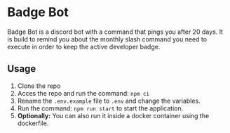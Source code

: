 # Badge Bot

Badge Bot is a discord bot with a command that pings you after 20 days. It is build to remind you about the monthly slash command you need to execute in order to keep the active developer badge.

## Usage
1. Clone the repo
2. Acces the repo and run the command: `npm ci`
3. Rename the `.env.example` file to `.env` and change the variables.
4. Run the command: `npm run start` to start the application.
5. **Optionally:**  You can also run it inside a docker container using the dockerfile.
